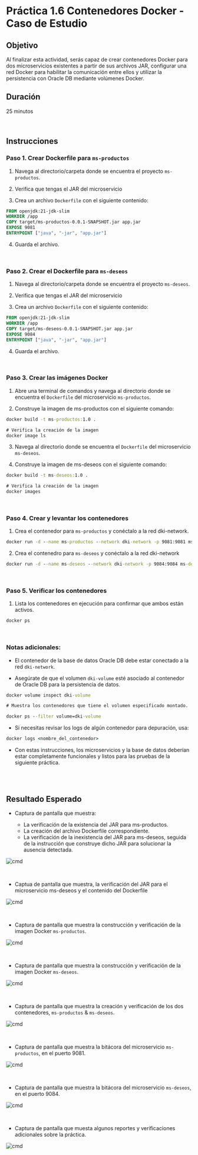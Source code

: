 # Práctica 1.6 Contenedores Docker - Caso de Estudio

## Objetivo

Al finalizar esta actividad, serás capaz de crear contenedores Docker para dos microservicios existentes a partir de sus archivos JAR, configurar una red Docker para habilitar la comunicación entre ellos y utilizar la persistencia con Oracle DB mediante volúmenes Docker.

## Duración

25 minutos 

<br/>

## Instrucciones

### Paso 1. Crear Dockerfile para `ms-productos`

1. Navega al directorio/carpeta donde se encuentra el proyecto `ms-productos`.

2. Verifica que tengas el JAR del microservicio

3. Crea un archivo `Dockerfile` con el siguiente contenido:

```Dockerfile
FROM openjdk:21-jdk-slim
WORKDIR /app
COPY target/ms-productos-0.0.1-SNAPSHOT.jar app.jar
EXPOSE 9081
ENTRYPOINT ["java", "-jar", "app.jar"]
```

4. Guarda el archivo.


<br/>

### Paso 2. Crear el Dockerfile para `ms-deseos`

1. Navega al directorio/carpeta donde se encuentra el proyecto `ms-deseos`.

2. Verifica que tengas el JAR del microservicio

3. Crea un archivo `Dockerfile` con el siguiente contenido:

```Dockerfile
FROM openjdk:21-jdk-slim
WORKDIR /app
COPY target/ms-deseos-0.0.1-SNAPSHOT.jar app.jar
EXPOSE 9084
ENTRYPOINT ["java", "-jar", "app.jar"]
```

4. Guarda el archivo.

<br/> 

### Paso 3. Crear las imágenes Docker

1. Abre una terminal de comandos y navega al directorio donde se encuentra el `Dockerfile` del microservicio `ms-productos`.

2. Construye la imagen de ms-productos con el siguiente comando:

```cmd
docker build -t ms-productos:1.0 .

# Verifica la creación de la imagen
docker image ls
```

3. Navega al directorio donde se encuentra el `Dockerfile` del microservicio `ms-deseos`.

4. Construye la imagen de ms-deseos con el siguiente comando:

```cmd
docker build -t ms-deseos:1.0 .

# Verifica la creación de la imagen
docker images
```

<br/>

### Paso 4. Crear y levantar los contenedores

1. Crea el contenedor para `ms-productos` y conéctalo a la red dki-network.

```cmd
docker run -d --name ms-productos --network dki-network -p 9081:9081 ms-productos:1.0
```

2. Crea el contenedro para `ms-deseos` y conéctalo a la red dki-network

```cmd
docker run -d --name ms-deseos --network dki-network -p 9084:9084 ms-deseos:1.0
```

<br/>


### Paso 5. Verificar los contenedores

1. Lista los contenedores en ejecución para confirmar que ambos están activos.

```cmd
docker ps
```

<br/>

### Notas adicionales:

- El contenedor de la base de datos Oracle DB debe estar conectado a la red `dki-network`.

- Asegúrate de que el volumen `dki-volume` esté asociado al contenedor de Oracle DB para la persistencia de datos.

```cmd
docker volume inspect dki-volume

# Muestra los contenedores que tiene el volumen especificado montado.

docker ps --filter volume=dki-volume

```

- Si necesitas revisar los logs de algún contenedor para depuración, usa:

```cmd
docker logs <nombre_del_contenedor>
```

- Con estas instrucciones, los microservicios y la base de datos deberían estar completamente funcionales y listos para las pruebas de la siguiente práctica.

<br/>
<br/>

## Resultado Esperado

- Captura de pantalla que muestra:

    - La verificación de la existencia del JAR para ms-productos.
    - La creación del archivo Dockerfile correspondiente.
    - La verificación de la inexistencia del JAR para ms-deseos, seguida de la instrucción que construye dicho JAR para solucionar la ausencia detectada.

![cmd](../images/u1_6_1.png)

<br/>


- Captua de pantalla que muestra, la verificación del JAR para el microservicio ms-deseos y el contenido del Dockerfile


![cmd](../images/u1_6_2.png)

<br/>

- Captura de pantalla que muestra la construcción y verificación de la imagen Docker `ms-productos`.

![cmd](../images/u1_6_3.png)

<br/>

- Captura de pantalla que muestra la construcción y verificación de la imagen Docker `ms-deseos`.

![cmd](../images/u1_6_4.png)

<br/>

- Captura de pantalla que muestra la creación y verificación de los dos contenedores, `ms-productos` & `ms-deseos`.


![cmd](../images/u1_6_9.png)

<br/>



- Captura de pantalla que muestra la bitácora del microservicio `ms-productos`, en el puerto 9081.

![cmd](../images/u1_6_10.png)

<br/>


- Captura de pantalla que muestra la bitácora del microservicio `ms-deseos`, en el puerto 9084.

![cmd](../images/u1_6_11.png)

<br/>

- Captura de pantalla que muesta algunos reportes y verificaciones adicionales sobre la práctica.

![cmd](../images/u1_6_12.png)

<br/>
